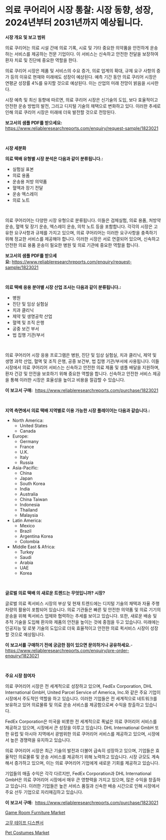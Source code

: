 <p><h1>의료 쿠어리어 시장 통찰: 시장 동향, 성장, 2024년부터 2031년까지 예상됩니다.</h1></p><p><strong>시장 개요 및 보고 범위</strong></p>
<p><p>의료 쿠리어는 의료 시설 간에 의료 기록, 시료 및 기타 중요한 의약품을 안전하게 운송하는 서비스를 제공하는 전문 기업이다. 이 서비스는 신속하고 안전한 전달을 보장하여 환자 치료 및 진단에 중요한 역할을 한다.</p><p>의료 쿠리어 시장은 제품 및 서비스의 수요 증가, 의료 업계의 확대, 규제 요구 사항의 증가 등의 이유로 현재와 미래에도 성장이 예상된다. 예측 기간 동안 의료 쿠리어 시장은 연평균 성장률 4%를 유지할 것으로 예상된다. 이는 산업의 미래 전망이 밝음을 시사한다.</p><p>시장 예측 및 최신 동향에 따르면, 의료 쿠리어 시장은 신기술의 도입, 보다 효율적이고 안전한 운송 방법의 발전, 그리고 디지털 기술의 채택으로 변화하고 있다. 이러한 추세로 인해 의료 쿠리어 시장은 미래에 더욱 발전할 것으로 전망된다.</p></p>
<p><strong>보고서의 샘플 PDF를 받으세요:</strong> <a href="https://www.reliableresearchreports.com/enquiry/request-sample/1823021">https://www.reliableresearchreports.com/enquiry/request-sample/1823021</a></p>
<p>&nbsp;</p>
<p><strong>시장 세분화</strong></p>
<p><strong>의료 택배 유형별 시장 분석은 다음과 같이 분류됩니다.:</strong></p>
<p><ul><li>실험실 표본</li><li>의료 용품</li><li>운송용 처방 의약품</li><li>혈액과 장기 전달</li><li>운송 엑스레이</li><li>의료 노트</li></ul></p>
<p>&nbsp;</p>
<p><p>의료 쿠어리어는 다양한 시장 유형으로 분류됩니다. 이들은 검체실험, 의료 용품, 처방약 운송, 혈액 및 장기 운송, 엑스레이 운송, 의학 노트 등을 포함합니다. 각각의 시장은 고유한 요구사항과 규제를 가지고 있으며, 의료 쿠어리어는 이러한 요구사항을 충족하기 위해 정교한 서비스를 제공해야 합니다. 이러한 시장은 서로 연결되어 있으며, 신속하고 안전한 의료 용품 운송이 필요한 병원 및 의료 기관에 중요한 역할을 합니다.</p></p>
<p><strong>보고서의 샘플 PDF를 받으세요:</strong>&nbsp;<a href="https://www.reliableresearchreports.com/enquiry/request-sample/1823021">https://www.reliableresearchreports.com/enquiry/request-sample/1823021</a></p>
<p>&nbsp;</p>
<p><strong> 의료 택배 응용 분야별 시장 산업 조사는 다음과 같이 분류됩니다.:</strong></p>
<p><ul><li>병원</li><li>진단 및 임상 실험실</li><li>치과 클리닉</li><li>제약 및 생명공학 산업</li><li>혈액 및 조직 은행</li><li>공중 보건 부서</li><li>법 집행 기관/부서</li></ul></p>
<p>&nbsp;</p>
<p><p>의료 쿠어리어 시장 응용 프로그램은 병원, 진단 및 임상 실험실, 치과 클리닉, 제약 및 생명 과학 산업, 혈액 및 조직 은행, 공중 보건부, 법 집행 기관/부서에 사용됩니다. 이들 시장에서 의료 쿠어리어 서비스는 신속하고 안전한 의료 제품 및 샘플 배달을 지원하며, 환자 건강 및 안전을 보호하기 위해 중요한 역할을 합니다. 신속하고 안전한 서비스 제공을 통해 이러한 시장은 효율성을 높이고 비용을 절감할 수 있습니다.</p></p>
<p><strong>이 보고서 구매:</strong>&nbsp; <a href="https://www.reliableresearchreports.com/purchase/1823021">https://www.reliableresearchreports.com/purchase/1823021</a></p>
<p>&nbsp;</p>
<p><strong>지역 측면에서 의료 택배 지역별로 이용 가능한 시장 플레이어는 다음과 같습니다.:</strong></p>
<p><ul>
    <li>
        North America:
        <ul>
            <li>United States</li>
            <li>Canada</li>
        </ul>
    </li>
    <li>
        Europe:
        <ul>
            <li>Germany</li>
            <li>France</li>
            <li>U.K.</li>
            <li>Italy</li>
            <li>Russia</li>
        </ul>
    </li>
    <li>
        Asia-Pacific:
        <ul>
            <li>China</li>
            <li>Japan</li>
            <li>South Korea</li>
            <li>India</li>
            <li>Australia</li>
            <li>China Taiwan</li>
            <li>Indonesia</li>
            <li>Thailand</li>
            <li>Malaysia</li>
        </ul>
    </li>
    <li>
        Latin America:
        <ul>
            <li>Mexico</li>
            <li>Brazil</li>
            <li>Argentina Korea</li>
            <li>Colombia</li>
        </ul>
    </li>
    <li>
        Middle East & Africa:
        <ul>
            <li>Turkey</li>
            <li>Saudi</li>
            <li>Arabia</li>
            <li>UAE</li>
            <li>Korea</li>
        </ul>
    </li>
    </ul></p>
<p>&nbsp;</p>
<p><strong>글로벌 의료 택배 의 새로운 트렌드는 무엇입니까? 시장?</strong></p>
<p><p>글로벌 의료 퀵서비스 시장의 부상 및 현재 트렌드에는 디지털 기술의 채택과 자율 주행 차량의 활용이 포함되어 있습니다. 의료 기관들은 빠른 및 안전한 의약품 및 의료 기기의 운송을 위해 퀵서비스 업체와 협력하는 추세를 보이고 있습니다. 또한, 새로운 배송 및 추적 기술을 도입해 환자와 제품의 안전을 높이는 것에 중점을 두고 있습니다. 미래에는 인공지능 및 로봇 기술의 도입으로 더욱 효율적이고 안전한 의료 퀵서비스 시장이 성장할 것으로 예상됩니다.</p></p>
<p><strong>이 보고서를 구매하기 전에 궁금한 점이 있으면 문의하거나 공유하세요.</strong>- <a href="https://www.reliableresearchreports.com/enquiry/pre-order-enquiry/1823021">https://www.reliableresearchreports.com/enquiry/pre-order-enquiry/1823021</a></p>
<p>&nbsp;</p>
<p><strong>주요 시장 참여자</strong></p>
<p><p>의료 쿠어리어 시장은 전 세계적으로 성장하고 있으며, FedEx Corporation, DHL International GmbH, United Parcel Service of America, Inc.와 같은 주요 기업이 시장에서 주도적인 역할을 하고 있습니다. 이러한 기업들은 전 세계적으로 네트워크를 보유하고 있어 의료물류 및 의료 운송 서비스를 제공함으로써 수익을 창출하고 있습니다.</p><p>FedEx Corporation은 미국을 비롯한 전 세계적으로 폭넓은 의료 쿠어리어 서비스를 제공하고 있으며, 시장에서 큰 성장을 이루고 있습니다. DHL International GmbH 또한 유럽 및 아시아 지역에서 광범위한 의료 쿠어리어 서비스를 제공하고 있으며, 시장에서 높은 경쟁력을 유지하고 있습니다.</p><p>의료 쿠어리어 시장은 최근 기술의 발전과 더불어 급속히 성장하고 있으며, 기업들은 효율적인 의료물류 및 운송 서비스를 제공하기 위해 노력하고 있습니다. 시장 규모도 계속해서 증가하고 있으며, 이는 의료 쿠어리어 기업에게 새로운 기회를 제공하고 있습니다.</p><p>기업들의 매출 수익은 각각 다르지만, FedEx Corporation과 DHL International GmbH은 의료 쿠어리어 시장에서 매우 큰 영향력을 가지고 있으며, 많은 수익을 창출하고 있습니다. 이러한 기업들은 높은 서비스 품질과 신속한 배송 시간으로 인해 시장에서 주요 선두 기업으로 자리매김하고 있습니다.</p></p>
<p><strong>이 보고서 구매:</strong>&nbsp;&nbsp;<a href="https://www.reliableresearchreports.com/purchase/1823021">https://www.reliableresearchreports.com/purchase/1823021</a></p>
<p><p><a href="https://github.com/nicoletavirag/Market-Research-Report-List-2/blob/main/game-room-furniture-market.md">Game Room Furniture Market</a></p><p><a href="https://medium.com/@boydsmitham726/%EA%B2%80%EC%9D%80-%ED%85%8C%EC%9D%B4%ED%94%84-%EB%94%94%EC%8A%A4%ED%8E%9C%EC%84%9C-%EC%8B%9C%EC%9E%A5-%EC%A0%84%EB%A7%9D-%EC%82%B0%EC%97%85-%EA%B0%9C%EC%9A%94-%EB%B0%8F-%EC%98%88%EC%B8%A1-2024%EB%85%84%EB%B6%80%ED%84%B0-2031%EB%85%84%EA%B9%8C%EC%A7%80-dd2ecb93c1ba">고무 테이프 디스펜서</a></p><p><a href="https://github.com/redneck06/Market-Research-Report-List-2/blob/main/pet-costumes-market.md">Pet Costumes Market</a></p></p>
